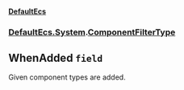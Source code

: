 #### [DefaultEcs](./DefaultEcs.md 'DefaultEcs')
### [DefaultEcs.System](./DefaultEcs.md#DefaultEcs-System 'DefaultEcs.System').[ComponentFilterType](./DefaultEcs-System-ComponentFilterType.md 'DefaultEcs.System.ComponentFilterType')
## WhenAdded `field`
Given component types are added.
